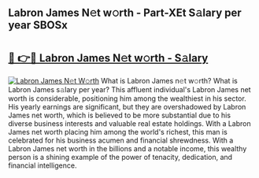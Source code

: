 ## Labron James N𝚎t w𝚘rth - Part-XEt S𝚊lary per year SBOSx

# <h2><a href="http://gc406ey.nevu.top/?p=Labron+James">🔗 👉🔴 Labron James N𝚎t w𝚘rth - S𝚊lary</a></h2>

[![Labron James N𝚎t W𝚘rth](https://i.imgur.com/Oavwk0R.jpeg)](http://gc406ey.nevu.top/?p=Labron+James)
What is Labron James n𝚎t w𝚘rth? What is Labron James s𝚊lary per year?
This affluent individual's Labron James net worth is considerable, positioning him among the wealthiest in his sector. His yearly earnings are significant, but they are overshadowed by Labron James net worth, which is believed to be more substantial due to his diverse business interests and valuable real estate holdings. With a Labron James net worth placing him among the world's richest, this man is celebrated for his business acumen and financial shrewdness. With a Labron James net worth in the billions and a notable income, this wealthy person is a shining example of the power of tenacity, dedication, and financial intelligence.
